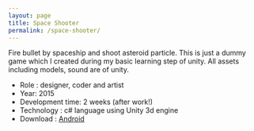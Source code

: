 ```yaml
---
layout: page
title: Space Shooter
permalink: /space-shooter/
---
```


Fire bullet by spaceship and shoot asteroid particle. This is just a dummy game which I created during my basic learning step of unity. All assets including models, sound are of unity.

  -  Role : designer, coder and artist
  -  Year: 2015
  -  Development time: 2 weeks (after work!)
  -  Technology : c# language using Unity 3d engine
  -  Download : [Android](https://dl.dropboxusercontent.com/u/47883257/Games/SpaceShooter/Space%20Shooter.apk)
